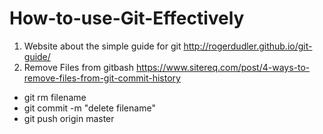 # How-to-use-Git-Effectively
1. Website about the simple guide for git
http://rogerdudler.github.io/git-guide/
2. Remove Files from gitbash https://www.sitereq.com/post/4-ways-to-remove-files-from-git-commit-history
- git rm filename
- git commit -m "delete filename"
- git push origin master
 
